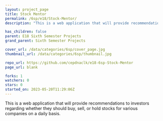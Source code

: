 ```yaml
---
layout: project_page
title: Stock Mentor
permalink: /6sp/e18/Stock-Mentor/
description: "This is a web application that will provide recommendations to investors regarding whether they should buy, sell, or hold stocks for various companies on a daily basis."

has_children: false
parent: E18 Sixth Semester Projects
grand_parent: Sixth Semester Projects

cover_url: /data/categories/6sp/cover_page.jpg
thumbnail_url: /data/categories/6sp/thumbnail.jpg

repo_url: https://github.com/cepdnaclk/e18-6sp-Stock-Mentor
page_url: blank

forks: 1
watchers: 0
stars: 0
started_on: 2023-05-20T11:29:06Z
---
```

This is a web application that will provide recommendations to investors regarding whether they should buy, sell, or hold stocks for various companies on a daily basis.

